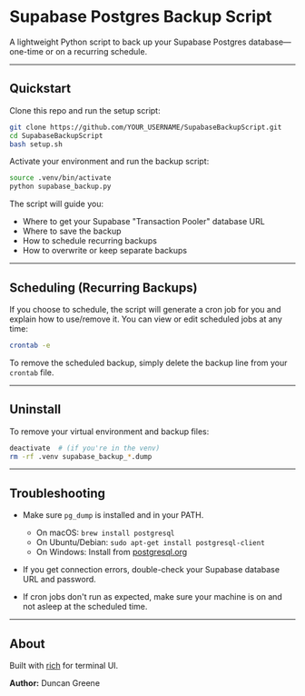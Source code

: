 # Supabase Postgres Backup Script

A lightweight Python script to back up your Supabase Postgres database—one-time or on a recurring schedule.

---

## Quickstart

Clone this repo and run the setup script:

```bash
git clone https://github.com/YOUR_USERNAME/SupabaseBackupScript.git
cd SupabaseBackupScript
bash setup.sh
```

Activate your environment and run the backup script:

```bash
source .venv/bin/activate
python supabase_backup.py
```

The script will guide you:

* Where to get your Supabase "Transaction Pooler" database URL
* Where to save the backup
* How to schedule recurring backups
* How to overwrite or keep separate backups

---

## Scheduling (Recurring Backups)

If you choose to schedule, the script will generate a cron job for you and explain how to use/remove it.
You can view or edit scheduled jobs at any time:

```bash
crontab -e
```

To remove the scheduled backup, simply delete the backup line from your `crontab` file.

---

## Uninstall

To remove your virtual environment and backup files:

```bash
deactivate  # (if you're in the venv)
rm -rf .venv supabase_backup_*.dump
```

---

## Troubleshooting

* Make sure `pg_dump` is installed and in your PATH.

  * On macOS: `brew install postgresql`
  * On Ubuntu/Debian: `sudo apt-get install postgresql-client`
  * On Windows: Install from [postgresql.org](https://www.postgresql.org/download/windows/)
* If you get connection errors, double-check your Supabase database URL and password.
* If cron jobs don't run as expected, make sure your machine is on and not asleep at the scheduled time.

---

## About

Built with [rich](https://github.com/Textualize/rich) for terminal UI.

**Author:** Duncan Greene
